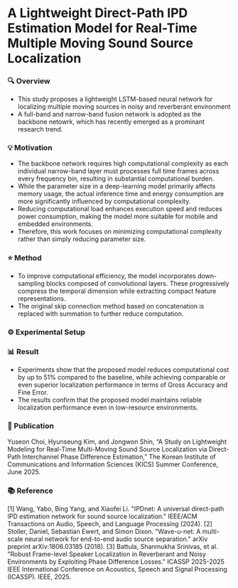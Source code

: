 # A Lightweight Direct-Path IPD Estimation Model for Real-Time Multiple Moving Sound Source Localization
### 🔍 Overview
- This study proposes a lightweight LSTM-based neural network for localizing multiple moving sources in noisy and reverberant environment
- A full-band and narrow-band fusion network is adopted as the backbone netowrk, which has recently emerged as a prominant research trend. 

### 💡 Motivation
- The backbone network requires high computational complexity as each individual narrow-band layer must processes full time frames across every frequency bin, resulting in substantial computational burden.
- While the parameter size in a deep-learning model primarily affects memory usage, the actual inference time and energy consumption are more significantly influenced by computational complexity.
- Reducing computational load enhances execution speed and reduces power consumption, making the model more suitable for mobile and embedded environments.
- Therefore, this work focuses on minimizing computational complexity rather than simply reducing parameter size.

### ⭐ Method
- To improve computational efficiency, the model incorporates down-sampling blocks composed of convolutional layers. These progressively compress the temporal dimension while extracting compact feature representations.
- The original skip connection method based on concatenation is replaced with summation to further reduce computation.

### ⚙ Experimental Setup


### 📊 Result
- Experiments show that the proposed model reduces computational cost by up to 51% compared to the baseline, while achieving comparable or even superior localization performance in terms of Gross Accuracy and Fine Error.
- The results confirm that the proposed model maintains reliable localization performance even in low-resource environments.

### 📝 Publication
Yuseon Choi, Hyunseung Kim, and Jongwon Shin, “A Study on Lightweight Modeling for Real-Time Multi-Moving Sound Source Localization via Direct-Path Interchannel Phase Difference Estimation,” The Korean Institute of Communications and Information Sciences (KICS) Summer Conference, June 2025.

### 📚 Reference
[1] Wang, Yabo, Bing Yang, and Xiaofei Li. "IPDnet: A universal direct-path IPD estimation network for sound source localization." IEEE/ACM Transactions on Audio, Speech, and Language Processing (2024).
[2] Stoller, Daniel, Sebastian Ewert, and Simon Dixon. "Wave-u-net: A multi-scale neural network for end-to-end audio source separation." arXiv preprint arXiv:1806.03185 (2018).
[3] Battula, Shanmukha Srinivas, et al. "Robust Frame-level Speaker Localization in Reverberant and Noisy Environments by Exploiting Phase Difference Losses." ICASSP 2025-2025 IEEE International Conference on Acoustics, Speech and Signal Processing (ICASSP). IEEE, 2025.
